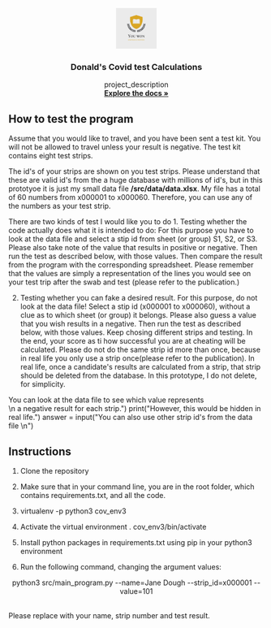 <div id="top"></div>
<!--
*** Thanks for checking out my project
*** Dr Donald O. Besong
-->


<!-- PROJECT LOGO -->
<br />
<div align="center">
  <a href="http://github.com/Donald-Besong">
    <img src="src/data/images/logo.png" alt="Logo" width="80" height="80">
  </a>

<h3 align="center">Donald's Covid test Calculations</h3>

  <p align="center">
    project_description
    <br />
    <a href="http://github.com/Donald-Besong/Covid_Test"><strong>Explore the docs »</strong></a>
  </p>
</div>




## How to test the program
<p>
Assume that you would like to travel, and you have been sent a test kit. 
You will not be allowed to travel unless your result is
negative. The test kit contains eight test strips.
</p>
The id's of your strips are shown on you test strips. Please understand that
these are valid id's from the a huge database with millions of id's, but in this prototyoe
it is just my small data file <b>/src/data/data.xlsx</b>. My file has a total
of 60 numbers from x000001 to x000060. Therefore, you can use any of the numbers 
as your test strip. 
<p>
There are two kinds of test I would like you to do 
1. Testing whether the code actually does what it is intended to do: 
For this purpose you have to look at the data file and select a stip 
id from sheet (or group) S1, S2, or S3.
Please also take note of the value that results in positive or negative.
Then run the test as described below, with those values. Then compare
the result from the program with the corresponding spreadsheet.
Please remember that the values are simply a representation of the lines
you would see on your test trip after the swab and test (please refer to the publication.)

2. Testing whether you can fake a desired result. 
For this purpose, do not look at the data file! Select a stip 
id (x000001 to x000060), without a clue as to which sheet (or group) it belongs.
Please also guess a value that you wish results in a negative.
Then run the test as described below, with those values.
Keep chosing different strips and testing. In the end, your score
as ti how successful you are at cheating will be calculated.
Please do not do the same strip id more than once,
because in real life you only use a strip once(please refer to the publication).
In real life, once a candidate's results are calculated from a strip, that strip
should be deleted from the database. In this prototype, I do not delete, for simplicity.
</p>
           
           
You can look at the data file to see which value represents \
            \n a negative result for each strip.")
    print("However, this would be hidden in real life.")
    answer = input("You can also use other strip id's from the data file \n")

## Instructions

1. Clone the repository
2. Make sure that in your command line, you are in the root folder, which contains
   requirements.txt, and all the code.
3. virtualenv -p python3 cov_env3

4. Activate the virtual environment  . cov_env3/bin/activate

5. Install python packages in requirements.txt using pip in your python3
environment   
  

5. Run the following command, changing the argument values:
<p align="center"> python3 src/main_program.py --name=Jane Dough --strip_id=x000001 --value=101 </p>
<br>
Please replace with your name, strip number and test result.
